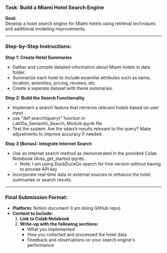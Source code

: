 ### Task: Build a Miami Hotel Search Engine

**Goal:**  
Develop a hotel search engine for Miami hotels using retrieval techniques and additional modeling improvements.

---

### Step-by-Step Instructions:

**Step 1: Create Hotel Summaries**  
- Gather and compile detailed information about Miami hotels in data folder.
- Summarize each hotel to include essential attributes such as name, location, amenities, pricing, reviews, etc.
- Create a seperate dataset with these summaries.

**Step 2: Build the Search Functionality**  
- Implement a search feature that retrieves relevant hotels based on user input
- use "def search(query)" function in Lab10a_Semantic_Search_Module.ipynb file
- Test the system: Are the search results relevant to the query? Make adjustments to improve accuracy if needed.

**Step 3 (Bonus): Integrate Internet Search**  
- Use an internet search method as demonstrated in the provided Colab Notebook (Ares_get_started.ipynb).
    - Note: I am using DuckDuckGo search for free version without having to provide API key
- Incorporate real-time data or external sources to enhance the hotel summaries or search results.

---

### Final Submission Format:  
- **Platform:** Notion document (I am doing GitHub repo)
- **Content to Include:**  
  1. **Link to Colab Notebook**  
  2. **Write-up with the following sections:**  
     - What you implemented  
     - How you collected and processed the hotel data  
     - Feedback and observations on your search engine's performance
